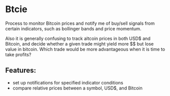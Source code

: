 # Btcie
Process to monitor Bitcoin prices and notify me of buy/sell signals from certain indicators, such as bollinger bands and price momentum.

Also it is generally confusing to track altcoin prices in both USD$ and Bitcoin, and decide whether a given trade might yield more $$ but 
lose value in bitcoin. Which trade would be more advantageous when it is time to take profits?

## Features:
* set up notifications for specified indicator conditions
* compare relative prices between a symbol, USD$, and Bitcoin
